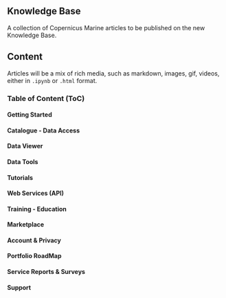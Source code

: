 ## Knowledge Base

A collection of Copernicus Marine articles to be published on the new Knowledge Base.

## Content

Articles will be a mix of rich media, such as markdown, images, gif, videos, either in `.ipynb` or `.html` format.

### Table of Content (ToC)

#### Getting Started

#### Catalogue - Data Access

#### Data Viewer

#### Data Tools

#### Tutorials

#### Web Services (API)

#### Training - Education

#### Marketplace

#### Account & Privacy

#### Portfolio RoadMap

#### Service Reports & Surveys

#### Support
